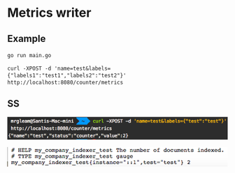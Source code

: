 # Metrics writer

## Example
```
go run main.go
```

```
curl -XPOST -d 'name=test&labels={"labels1":"test1","labels2":"test2"}' http://localhost:8080/counter/metrics
```

## SS

![ss1](https://raw.githubusercontent.com/mrgleam/metrics_writer/master/example/screenshot/Screen%20Shot%202561-04-23%20at%2021.30.53.png)

![ss2](https://raw.githubusercontent.com/mrgleam/metrics_writer/master/example/screenshot/Screen%20Shot%202561-04-23%20at%2021.30.39.png)
